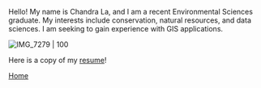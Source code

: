 Hello! My name is Chandra La, and I am a recent Environmental Sciences graduate. My interests include conservation, natural resources, and data sciences. I am seeking to gain experience with GIS applications. 


![IMG_7279 | 100](https://github.com/user-attachments/assets/3e981510-29a2-4cf3-8c9e-43fdf44fcec9)


Here is a copy of my [resume](CV.md)!

[Home](README.md)

